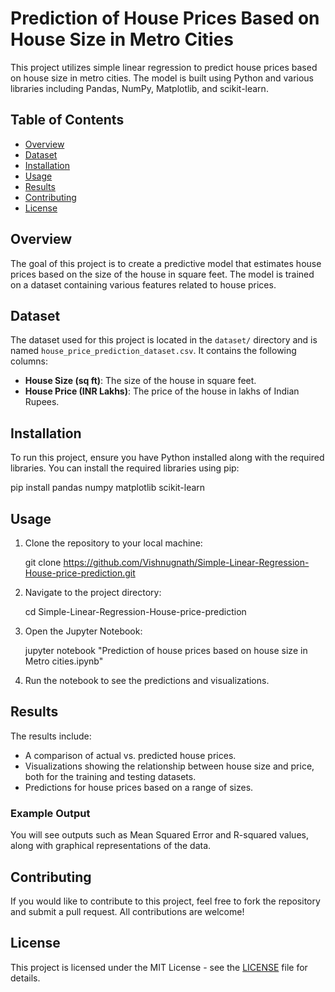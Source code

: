 # Prediction of House Prices Based on House Size in Metro Cities

This project utilizes simple linear regression to predict house prices based on house size in metro cities. The model is built using Python and various libraries including Pandas, NumPy, Matplotlib, and scikit-learn.

## Table of Contents
- [Overview](#overview)
- [Dataset](#dataset)
- [Installation](#installation)
- [Usage](#usage)
- [Results](#results)
- [Contributing](#contributing)
- [License](#license)

## Overview
The goal of this project is to create a predictive model that estimates house prices based on the size of the house in square feet. The model is trained on a dataset containing various features related to house prices.

## Dataset
The dataset used for this project is located in the `dataset/` directory and is named `house_price_prediction_dataset.csv`. It contains the following columns:
- **House Size (sq ft)**: The size of the house in square feet.
- **House Price (INR Lakhs)**: The price of the house in lakhs of Indian Rupees.

## Installation
To run this project, ensure you have Python installed along with the required libraries. You can install the required libraries using pip:

pip install pandas numpy matplotlib scikit-learn


## Usage
1. Clone the repository to your local machine:

   git clone https://github.com/Vishnugnath/Simple-Linear-Regression-House-price-prediction.git


2. Navigate to the project directory:

   cd Simple-Linear-Regression-House-price-prediction


3. Open the Jupyter Notebook:

   jupyter notebook "Prediction of house prices based on house size in Metro cities.ipynb"
   

4. Run the notebook to see the predictions and visualizations.

## Results
The results include:
- A comparison of actual vs. predicted house prices.
- Visualizations showing the relationship between house size and price, both for the training and testing datasets.
- Predictions for house prices based on a range of sizes.

### Example Output
You will see outputs such as Mean Squared Error and R-squared values, along with graphical representations of the data.

## Contributing
If you would like to contribute to this project, feel free to fork the repository and submit a pull request. All contributions are welcome!

## License
This project is licensed under the MIT License - see the [LICENSE](LICENSE) file for details.

